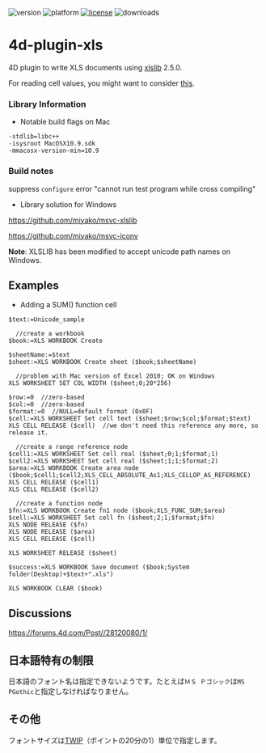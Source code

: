 ![version](https://img.shields.io/badge/version-18%2B-EB8E5F)
![platform](https://img.shields.io/static/v1?label=platform&message=mac-intel%20|%20mac-arm%20|%20win-64&color=blue)
[![license](https://img.shields.io/github/license/miyako/4d-plugin-xls)](LICENSE)
![downloads](https://img.shields.io/github/downloads/miyako/4d-plugin-xls/total)

4d-plugin-xls
=============

4D plugin to write XLS documents using [xlslib](https://sourceforge.net/projects/xlslib/) 2.5.0.

For reading cell values, you might want to consider [this](https://github.com/miyako/4d-plugin-free-xl).

### Library Information

* Notable build flags on Mac

```
-stdlib=libc++
-isysroot MacOSX10.9.sdk
-mmacosx-version-min=10.9
```

### Build notes

suppress `configure` error "cannot run test program while cross compiling"

* Library solution for Windows

https://github.com/miyako/msvc-xlslib

https://github.com/miyako/msvc-iconv

**Note**: XLSLIB has been modified to accept unicode path names on Windows.

## Examples

* Adding a SUM() function cell

```
$text:=Unicode_sample 

  //create a workbook
$book:=XLS WORKBOOK Create 

$sheetName:=$text
$sheet:=XLS WORKBOOK Create sheet ($book;$sheetName)

  //problem with Mac version of Excel 2010; OK on Windows
XLS WORKSHEET SET COL WIDTH ($sheet;0;20*256)

$row:=0  //zero-based
$col:=0  //zero-based
$format:=0  //NULL=default format (0x0F)
$cell:=XLS WORKSHEET Set cell text ($sheet;$row;$col;$format;$text)
XLS CELL RELEASE ($cell)  //we don't need this reference any more, so release it.

  //create a range reference node
$cell1:=XLS WORKSHEET Set cell real ($sheet;0;1;$format;1)
$cell2:=XLS WORKSHEET Set cell real ($sheet;1;1;$format;2)
$area:=XLS WORKBOOK Create area node ($book;$cell1;$cell2;XLS_CELL_ABSOLUTE_As1;XLS_CELLOP_AS_REFERENCE)
XLS CELL RELEASE ($cell1)
XLS CELL RELEASE ($cell2)

  //create a function node
$fn:=XLS WORKBOOK Create fn1 node ($book;XLS_FUNC_SUM;$area)
$cell:=XLS WORKSHEET Set cell fn ($sheet;2;1;$format;$fn)
XLS NODE RELEASE ($fn)
XLS NODE RELEASE ($area)
XLS CELL RELEASE ($cell)

XLS WORKSHEET RELEASE ($sheet)

$success:=XLS WORKBOOK Save document ($book;System folder(Desktop)+$text+".xls")

XLS WORKBOOK CLEAR ($book)
```

## Discussions

https://forums.4d.com/Post//28120080/1/

## 日本語特有の制限

日本語のフォント名は指定できないようです。たとえば`ＭＳ Ｐゴシック`は`MS PGothic`と指定しなければなりません。

## その他

フォントサイズは[TWIP](https://ja.wikipedia.org/wiki/Twip)（ポイントの20分の1）単位で指定します。

